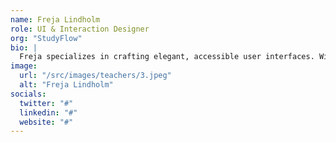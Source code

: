 ```yaml
---
name: Freja Lindholm
role: UI & Interaction Designer
org: "StudyFlow"
bio: |
  Freja specializes in crafting elegant, accessible user interfaces. With a background in product design and years of hands-on experience in web animation, she helps learners understand how interaction and layout create user-friendly websites. Her lessons are sharp, visual, and refreshingly clear.
image:
  url: "/src/images/teachers/3.jpeg"
  alt: "Freja Lindholm"
socials:
  twitter: "#"
  linkedin: "#"
  website: "#"
---
```

